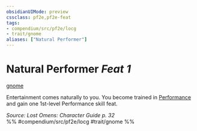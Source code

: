 ```yaml
---
obsidianUIMode: preview
cssclass: pf2e,pf2e-feat
tags:
- compendium/src/pf2e/locg
- trait/gnome
aliases: ["Natural Performer"]
---
```

# Natural Performer  *Feat 1*  
[gnome](../../rules/traits/gnome.md)  


Entertainment comes naturally to you. You become trained in [Performance](../skills.md#Performance) and gain one 1st-level Performance skill feat.

*Source: Lost Omens: Character Guide p. 32*  
%% #compendium/src/pf2e/locg #trait/gnome %%